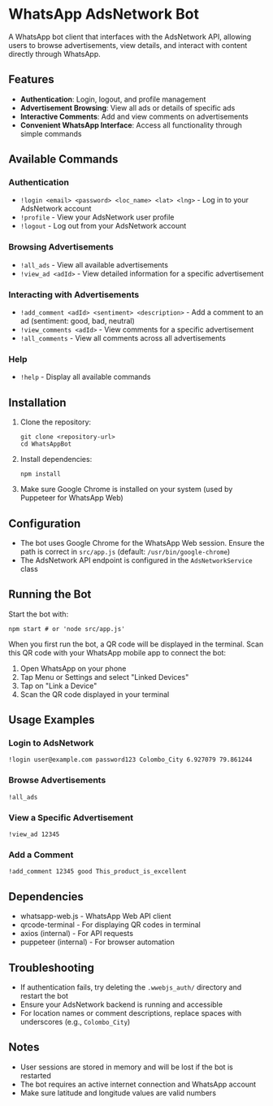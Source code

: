 # WhatsApp AdsNetwork Bot

A WhatsApp bot client that interfaces with the AdsNetwork API, allowing users to browse advertisements, view details, and interact with content directly through WhatsApp.

## Features

- **Authentication**: Login, logout, and profile management
- **Advertisement Browsing**: View all ads or details of specific ads
- **Interactive Comments**: Add and view comments on advertisements
- **Convenient WhatsApp Interface**: Access all functionality through simple commands

## Available Commands

### Authentication
- `!login <email> <password> <loc_name> <lat> <lng>` - Log in to your AdsNetwork account
- `!profile` - View your AdsNetwork user profile
- `!logout` - Log out from your AdsNetwork account

### Browsing Advertisements
- `!all_ads` - View all available advertisements
- `!view_ad <adId>` - View detailed information for a specific advertisement

### Interacting with Advertisements
- `!add_comment <adId> <sentiment> <description>` - Add a comment to an ad (sentiment: good, bad, neutral)
- `!view_comments <adId>` - View comments for a specific advertisement
- `!all_comments` - View all comments across all advertisements

### Help
- `!help` - Display all available commands

## Installation

1. Clone the repository:
   ```
   git clone <repository-url>
   cd WhatsAppBot
   ```

2. Install dependencies:
   ```
   npm install
   ```

3. Make sure Google Chrome is installed on your system (used by Puppeteer for WhatsApp Web)

## Configuration

- The bot uses Google Chrome for the WhatsApp Web session. Ensure the path is correct in `src/app.js` (default: `/usr/bin/google-chrome`)
- The AdsNetwork API endpoint is configured in the `AdsNetworkService` class

## Running the Bot

Start the bot with:

```
npm start # or 'node src/app.js'
```

When you first run the bot, a QR code will be displayed in the terminal. Scan this QR code with your WhatsApp mobile app to connect the bot:
1. Open WhatsApp on your phone
2. Tap Menu or Settings and select "Linked Devices"
3. Tap on "Link a Device"
4. Scan the QR code displayed in your terminal

## Usage Examples

### Login to AdsNetwork
```
!login user@example.com password123 Colombo_City 6.927079 79.861244
```

### Browse Advertisements
```
!all_ads
```

### View a Specific Advertisement
```
!view_ad 12345
```

### Add a Comment
```
!add_comment 12345 good This_product_is_excellent
```

## Dependencies

- whatsapp-web.js - WhatsApp Web API client
- qrcode-terminal - For displaying QR codes in terminal
- axios (internal) - For API requests
- puppeteer (internal) - For browser automation

## Troubleshooting

- If authentication fails, try deleting the `.wwebjs_auth/` directory and restart the bot
- Ensure your AdsNetwork backend is running and accessible
- For location names or comment descriptions, replace spaces with underscores (e.g., `Colombo_City`)

## Notes

- User sessions are stored in memory and will be lost if the bot is restarted
- The bot requires an active internet connection and WhatsApp account
- Make sure latitude and longitude values are valid numbers